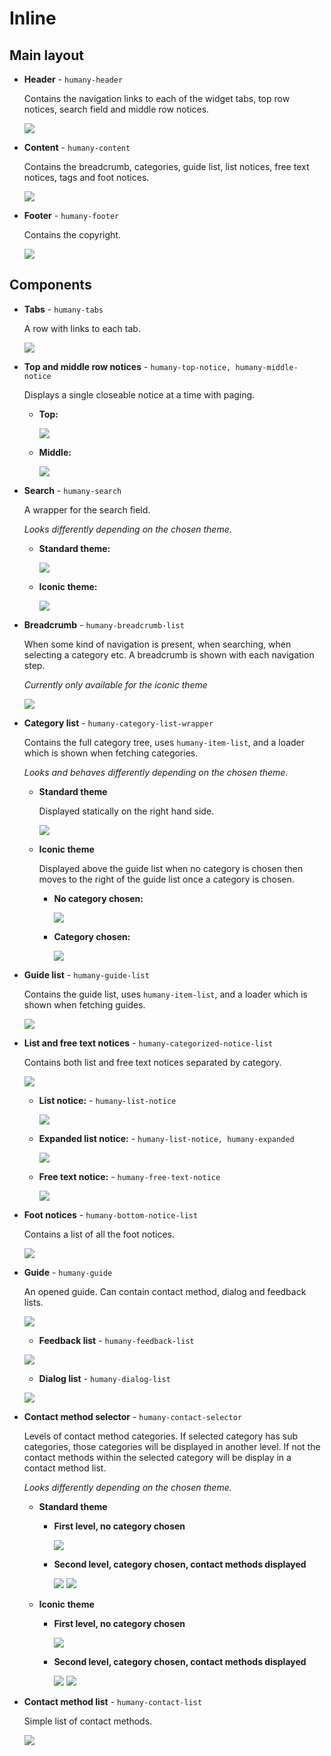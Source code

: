 
# Inline
## Main layout

- **Header** - `humany-header`

    Contains the navigation links to each of the widget tabs, top row notices, search field and middle row notices.

    ![](images/inline-header.png)
  
- **Content** - `humany-content`

    Contains the breadcrumb, categories, guide list, list notices, free text notices, tags and foot notices.

    ![](images/inline-content.png)

- **Footer** - `humany-footer`

    Contains the copyright.

    ![](images/inline-footer.png)

## Components

- **Tabs** - `humany-tabs`

    A row with links to each tab.

    ![](images/inline-tabs.png)

- **Top and middle row notices** - `humany-top-notice, humany-middle-notice`
    
    Displays a single closeable notice at a time with paging.

    - **Top:**

        ![](images/inline-top-row-notices.png)

    - **Middle:**

        ![](images/inline-middle-row-notices.png)

- **Search** - `humany-search`
    
    A wrapper for the search field.
    
    *Looks differently depending on the chosen theme.*

    - **Standard theme:**

        ![](images/inline-search-standard.png)

    - **Iconic theme:**

        ![](images/inline-search-iconic.png)

- **Breadcrumb** - `humany-breadcrumb-list`

    When some kind of navigation is present, when searching, when selecting a category etc. A breadcrumb is shown with each navigation step.
    
    *Currently only available for the iconic theme*

    ![](images/inline-breadcrumb.png)

- **Category list** - `humany-category-list-wrapper`

    Contains the full category tree, uses `humany-item-list`, and a loader which is shown when fetching categories. 
    
    *Looks and behaves differently depending on the chosen theme.*

    - **Standard theme**
    
      Displayed statically on the right hand side.

      ![](images/inline-category-list-standard.png)

      
    - **Iconic theme**
    
      Displayed above the guide list when no category is chosen then moves to the right of the guide list once a category is chosen.

      - **No category chosen:**

         ![](images/inline-category-list-iconic.png)

      - **Category chosen:**
      
        ![](images/inline-category-list-iconic-category-chosen.png)

- **Guide list** - `humany-guide-list`

    Contains the guide list, uses `humany-item-list`, and a loader which is shown when fetching guides.

    ![](images/inline-guide-list.png)

- **List and free text notices** - `humany-categorized-notice-list`

    Contains both list and free text notices separated by category.

    ![](images/inline-categorized-notice-list.png)

    - **List notice:** - `humany-list-notice`

        ![](images/inline-list-notice.png)

    - **Expanded list notice:** - `humany-list-notice, humany-expanded`

        ![](images/inline-list-notice-expanded.png)
    
    - **Free text notice:** - `humany-free-text-notice`

        ![](images/inline-free-text-notice.png)

- **Foot notices** - `humany-bottom-notice-list`

    Contains a list of all the foot notices.

    ![](images/inline-foot-notices.png)

- **Guide** - `humany-guide`

    An opened guide. Can contain contact method, dialog and feedback lists.

    ![](images/inline-guide.png)

    - **Feedback list** - `humany-feedback-list`

    ![](images/inline-feedback-list.png)

    - **Dialog list** - `humany-dialog-list`
    
    ![](images/inline-dialog-list.png)

- **Contact method selector** - `humany-contact-selector`

    Levels of contact method categories. If selected category has sub categories, those categories will be displayed in another level.
    If not the contact methods within the selected category will be display in a contact method list.

    *Looks differently depending on the chosen theme.*

    - **Standard theme**

        - **First level, no category chosen**

            ![](images/inline-contact-selector-standard.png)

        - **Second level, category chosen, contact methods displayed**

            ![](images/inline-contact-selector-second-level-standard.png)
            ![](images/inline-contact-selector-contact-methods-standard.png)


    - **Iconic theme**

        - **First level, no category chosen**

            ![](images/inline-contact-selector-iconic.png)

        - **Second level, category chosen, contact methods displayed**

            ![](images/inline-contact-selector-second-level-iconic.png)
            ![](images/inline-contact-selector-contact-methods-iconic.png)

- **Contact method list** - `humany-contact-list`

    Simple list of contact methods.

    ![](images/inline-contact-list.png)
